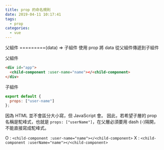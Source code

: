 ```yaml
---
title: prop 的命名規則
date: 2019-04-11 10:17:41
tags:
  - prop
categories:
  - vue
---
```


父組件 =========(data) => 子組件
使用 prop 將 data 從父組件傳遞到子組件

父組件

```html
<div id="app">
  <child-component :user-name="name"></<child-component>
</div>
```

子組件

```javascript
export default {
  props: ["user-name"]
};
```

因為 HTML 並不會區分大小寫，但 JavaScript 會。
因此，若希望子層的 prop 名稱是駝峰式，也就是 `props: ["userName"]`，在父層必須要用 dash (-)隔開，不能直接寫成駝峰式。

O : `<child-component :user-name="name"></<child-component>`
X : `<child-component :userName="name"></<child-component>`

